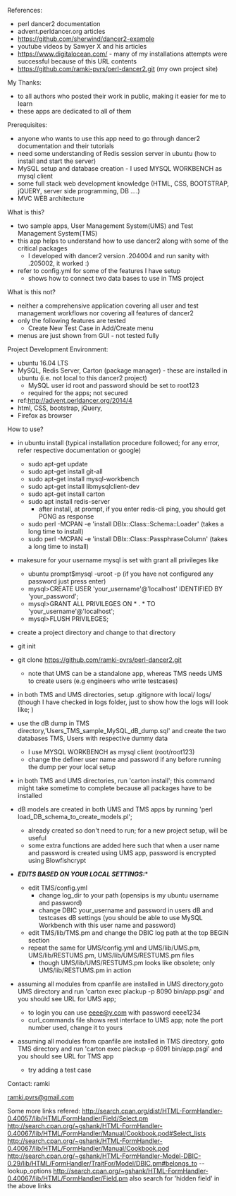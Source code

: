 References:
- perl dancer2 documentation
- advent.perldancer.org articles
- https://github.com/sherwind/dancer2-example
- youtube videos by Sawyer X and his articles
- https://www.digitalocean.com/ - many of my installations attempts were successful because of this URL contents
- https://github.com/ramki-pvrs/perl-dancer2.git (my own project site)

My Thanks:
- to all authors who posted their work in public, making it easier for me to learn
- these apps are dedicated to all of them

Prerequisites:
- anyone who wants to use this app need to go through dancer2 documentation and their tutorials
- need some understanding of Redis session server in ubuntu (how to install and start the server)
- MySQL setup and database creation - I used MYSQL WORKBENCH as mysql client
- some full stack web development knowledge (HTML, CSS, BOOTSTRAP, jQUERY, server side programming, DB ....)
- MVC WEB architecture

What is this?
- two sample apps, User Management System(UMS) and Test Management System(TMS)
- this app helps to understand how to use dancer2 along with some of the critical packages
	- I developed with dancer2 version .204004 and run sanity with .205002, it worked :)
- refer to config.yml for some of the features I have setup
	- shows how to connect two data bases to use in TMS project

What is this not?
- neither a comprehensive application covering all user and test management workflows nor covering all features of dancer2
- only the following features are tested
	- Create New Test Case in Add/Create menu
- menus are just shown from GUI - not tested fully

Project Development Environment:
- ubuntu 16.04 LTS
- MySQL, Redis Server, Carton (package manager) - these are installed in ubuntu (i.e. not local to this dancer2 project) 
	- MySQL user id root and password should be set to root123
	- required for the apps; not secured 
 - ref:http://advent.perldancer.org/2014/4
- html, CSS, bootstrap, jQuery, 
- Firefox as browser

How to use?
- in ubuntu install (typical installation procedure followed; for any error, refer respective documentation or google)
	- sudo apt-get update
	- sudo apt-get install git-all
	- sudo apt-get install mysql-workbench
	- sudo apt-get install libmysqlclient-dev
	- sudo apt-get install carton
	- sudo apt install redis-server
		- after install, at prompt, if you enter redis-cli ping, you should get PONG as response
	- sudo perl -MCPAN -e 'install DBIx::Class::Schema::Loader' (takes a long time to install)
	- sudo perl -MCPAN -e 'install DBIx::Class::PassphraseColumn' (takes a long time to install)
- makesure for your username mysql is set with grant all privileges like
	- ubuntu prompt$mysql -uroot -p (if you have not configured any password just press enter)
	- mysql>CREATE USER 'your_username'@'localhost' IDENTIFIED BY 'your_password';
	- mysql>GRANT ALL PRIVILEGES ON * . * TO 'your_username'@'localhost';
	- mysql>FLUSH PRIVILEGES;
- create a project directory and change to that directory
- git init
- git clone https://github.com/ramki-pvrs/perl-dancer2.git
	- note that UMS can be a standalone app, whereas TMS needs UMS to create users (e.g engineers who write testcases)
- in both TMS and UMS directories, setup .gitignore with local/ logs/ (though I have checked in logs folder, just to show how the logs will look like; )
- use the dB dump in TMS directory,'Users_TMS_sample_MySQL_dB_dump.sql' and create the two databases TMS, Users with respective dummy data
	- I use MYSQL WORKBENCH as mysql client (root/root123)
	- change the definer user name and password if any before running the dump per your local setup
- in both TMS and UMS directories, run 'carton install'; this command might take sometime to complete because all packages have to be installed
- dB models are created in both UMS and TMS apps by running 'perl load_DB_schema_to_create_models.pl'; 
	- already created so don't need to run; for a new project setup, will be useful 
	- some extra functions are added here such that when a user name and password is created using UMS app, password is encrypted using Blowfishcrypt
- *****EDITS BASED ON YOUR LOCAL SETTINGS:******
	- edit TMS/config.yml
		- change log_dir to your path (opensips is my ubuntu username and password)
		- change DBIC your_username and password in users dB and testcases dB settings (you should be able to use MySQL Workbench with this user name and password)
	- edit TMS/lib/TMS.pm and change the DBIC log path at the top BEGIN section
	- repeat the same for UMS/config.yml and UMS/lib/UMS.pm, UMS/lib/RESTUMS.pm, UMS/lib/UMS/RESTUMS.pm files
		- though UMS/lib/UMS/RESTUMS.pm looks like obsolete; only UMS/lib/RESTUMS.pm in action

- assuming all modules from cpanfile are installed in UMS directory,goto UMS directory and run 'carton exec plackup -p 8090 bin/app.psgi' and you should see URL for UMS app; 
	- to login you can use eeee@y.com with password eeee1234
	- curl_commands file shows rest interface to UMS app; note the port number used, change it to yours
- assuming all modules from cpanfile are installed in TMS directory, goto TMS directory and run 'carton exec plackup -p 8091 bin/app.psgi' and you should see URL for TMS app
	- try adding a test case

Contact:
ramki

ramki.pvrs@gmail.com

Some more links refered:
http://search.cpan.org/dist/HTML-FormHandler-0.40057/lib/HTML/FormHandler/Field/Select.pm
http://search.cpan.org/~gshank/HTML-FormHandler-0.40067/lib/HTML/FormHandler/Manual/Cookbook.pod#Select_lists
http://search.cpan.org/~gshank/HTML-FormHandler-0.40067/lib/HTML/FormHandler/Manual/Cookbook.pod
http://search.cpan.org/~gshank/HTML-FormHandler-Model-DBIC-0.29/lib/HTML/FormHandler/TraitFor/Model/DBIC.pm#belongs_to
-- lookup_options
http://search.cpan.org/~gshank/HTML-FormHandler-0.40067/lib/HTML/FormHandler/Field.pm
also search for 'hidden field' in the above links

